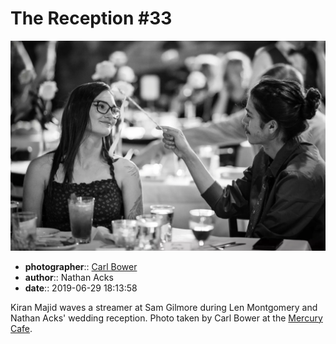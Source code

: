 # The Reception \#33

![Kiran Majid waves a streamer at Sam Gilmore](assets/2019-06-29-set-3-the-reception-33.webp)

* **photographer**:: [Carl Bower](https://carlbowerphotos.com)  
* **author**:: Nathan Acks  
* **date**:: 2019-06-29 18:13:58

Kiran Majid waves a streamer at Sam Gilmore during Len Montgomery and Nathan Acks' wedding reception. Photo taken by Carl Bower at the [Mercury Cafe](http://mercurycafe.com).

